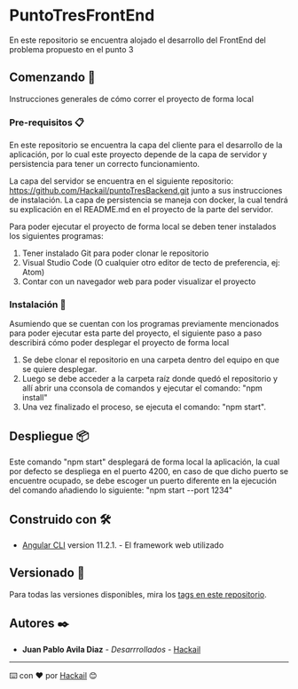 # PuntoTresFrontEnd

En este repositorio se encuentra alojado el desarrollo del FrontEnd del problema propuesto en el punto 3

## Comenzando 🚀

Instrucciones generales de cómo correr el proyecto de forma local

### Pre-requisitos 📋

En este repositorio se encuentra la capa del cliente para el desarrollo de la aplicación, por lo cual este proyecto depende de la capa de servidor y persistencia para tener un correcto funcionamiento. 

La capa del servidor se encuentra en el siguiente repositorio: https://github.com/Hackail/puntoTresBackend.git junto a sus instrucciones de instalación.
La capa de persistencia se maneja con docker, la cual tendrá su explicación en el README.md en el proyecto de la parte del servidor.

Para poder ejecutar el proyecto de forma local se deben tener instalados los siguientes programas:

1. Tener instalado Git para poder clonar le repositorio
2. Visual Studio Code (O cualquier otro editor de tecto de preferencia, ej: Atom)
3. Contar con un navegador web para poder visualizar el proyecto

### Instalación 🔧

Asumiendo que se cuentan con los programas previamente mencionados para poder ejecutar esta parte del proyecto, el siguiente paso a paso describirá cómo poder desplegar el proyecto de forma local

1. Se debe clonar el repositorio en una carpeta dentro del equipo en que se quiere desplegar.
2. Luego se debe acceder a la carpeta raíz donde quedó el repositorio y allí abrir una cconsola de comandos y ejecutar el comando: "npm install"
3. Una vez finalizado el proceso, se ejecuta el comando: "npm start". 

## Despliegue 📦

Este comando "npm start" desplegará de forma local la aplicación, la cual por defecto se despliega en el puerto 4200, en caso de que dicho puerto se encuentre ocupado, se debe escoger un puerto diferente en la ejecución del comando añadiendo lo siguiente: "npm start --port 1234"

## Construido con 🛠️

* [Angular CLI](https://github.com/angular/angular-cli) version 11.2.1. - El framework web utilizado

## Versionado 📌

Para todas las versiones disponibles, mira los [tags en este repositorio](https://github.com/Hackail/puntoTresFrontEnd/tags).

## Autores ✒️

* **Juan Pablo Avila Diaz** - *Desarrrollados* - [Hackail](https://github.com/Hackail)

---
⌨️ con ❤️ por [Hackail](https://github.com/Hackail) 😊